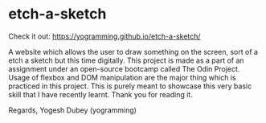 # etch-a-sketch

Check it out: https://yogramming.github.io/etch-a-sketch/

A website which allows the user to draw something on the screen, sort of a etch a sketch but this time digitally. This project is made as a part of an assignment under  an open-source bootcamp called The Odin Project. Usage of flexbox and DOM manipulation are the major thing which is practiced in this project. This is purely meant to showcase this very basic skill that I have recently learnt. Thank you for reading it.

Regards,
Yogesh Dubey
(yogramming)